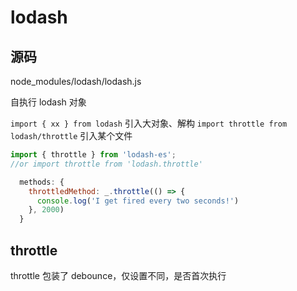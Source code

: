 # lodash

## 源码

node_modules/lodash/lodash.js

自执行
  lodash 对象

`import { xx } from lodash` 引入大对象、解构
`import throttle from lodash/throttle` 引入某个文件

```js
import { throttle } from 'lodash-es';
//or import throttle from 'lodash.throttle'

  methods: {
    throttledMethod: _.throttle(() => {
      console.log('I get fired every two seconds!')
    }, 2000)
  }
```

## throttle
throttle 包装了 debounce，仅设置不同，是否首次执行
